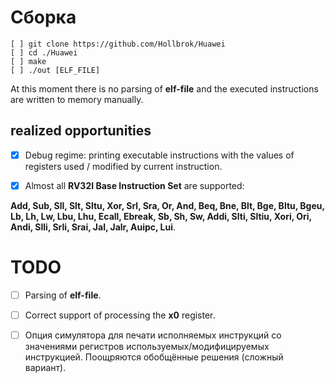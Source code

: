 # Сборка
    [ ] git clone https://github.com/Hollbrok/Huawei
    [ ] cd ./Huawei
    [ ] make
    [ ] ./out [ELF_FILE]

At this moment there is no parsing of __elf-file__ and the executed instructions are written to memory manually.

## realized opportunities

- [X] Debug regime: printing executable instructions with the values of registers used / modified by current instruction.

- [X] Almost all __RV32I Base Instruction Set__ are supported:

__Add, Sub, Sll, Slt, Sltu, Xor, Srl, Sra, Or, And, Beq, Bne, Blt, Bge, Bltu, Bgeu, Lb, Lh, Lw, Lbu, Lhu, Ecall, Ebreak, Sb, Sh, Sw, Addi, Slti, Sltiu, Xori, Ori, Andi, Slli, Srli, Srai, Jal, Jalr, Auipc, Lui__.

# TODO

- [ ] Parsing of __elf-file__.

- [ ] Correct support of processing the __x0__ register.

- [ ] Опция симулятора для печати исполняемых инструкций со значениями регистров используемых/модифицируемых инструкцией. Поощряются обобщённые решения (сложный вариант).


